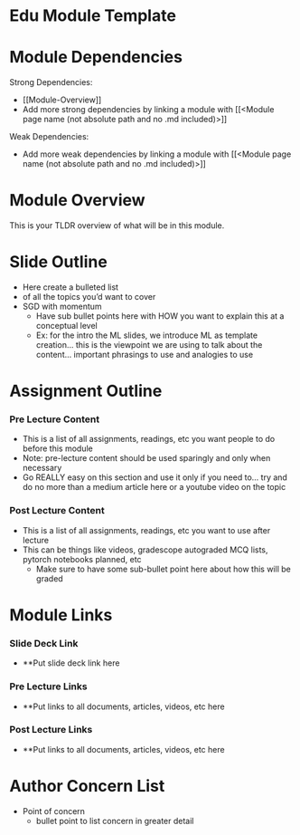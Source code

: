 # Edu Module Template

# Module Dependencies
Strong Dependencies:

- [[Module-Overview]]
- Add more strong dependencies by linking a module with \[\[<Module page name (not absolute path and no .md included)>\]\]

Weak Dependencies:

- Add more weak dependencies by linking a module with \[\[<Module page name (not absolute path and no .md included)>\]\]

# Module Overview

This is your TLDR overview of what will be in this module.

# Slide Outline

- Here create a bulleted list
- of all the topics you’d want to cover
- SGD with momentum
    - Have sub bullet points here with HOW you want to explain this at a conceptual level
    - Ex: for the intro the ML slides, we introduce ML as template creation... this is the viewpoint we are using to talk about the content... important phrasings to use and analogies to use

# Assignment Outline

### Pre Lecture Content

- This is a list of all assignments, readings, etc you want people to do before this module
- Note: pre-lecture content should be used sparingly and only when necessary
- Go REALLY easy on this section and use it only if you need to... try and do no more than a medium article here or a youtube video on the topic

### Post Lecture Content

- This is a list of all assignments, readings, etc you want to use after lecture
- This can be things like videos, gradescope autograded MCQ lists, pytorch notebooks planned, etc
    - Make sure to have some sub-bullet point here about how this will be graded

# Module Links

### Slide Deck Link

- **Put slide deck link here

### Pre Lecture Links

- **Put links to all documents, articles, videos, etc here

### Post Lecture Links

- **Put links to all documents, articles, videos, etc here

# Author Concern List

- Point of concern
    - bullet point to list concern in greater detail